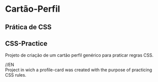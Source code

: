 # Cartão-Perfil
## Prática de CSS
## CSS-Practice

Projeto de criação de um cartão perfil genérico para praticar regras CSS.

//EN <br>
Project in wich a profile-card was created with the purpose of practicing CSS rules.
